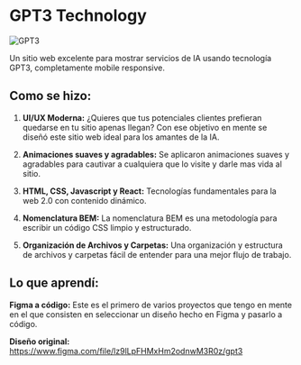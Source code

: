 # GPT3 Technology

![GPT3](https://github.com/JIB2017/GPT-3/assets/31837873/b7756d41-bd92-43a1-9e2e-70b19365a751)

Un sitio web excelente para mostrar servicios de IA usando tecnología GPT3, completamente mobile responsive.

## Como se hizo:

1. **UI/UX Moderna:** ¿Quieres que tus potenciales clientes prefieran quedarse en tu sitio apenas llegan? Con ese objetivo en mente se diseñó este sitio web ideal para los amantes de la IA.

2. **Animaciones suaves y agradables:** Se aplicaron animaciones suaves y agradables para cautivar a cualquiera que lo visite y darle mas vida al sitio.

3. **HTML, CSS, Javascript y React:** Tecnologías fundamentales para la web 2.0 con contenido dinámico.

4. **Nomenclatura BEM:** La nomenclatura BEM es una metodología para escribir un código CSS limpio y estructurado.

5. **Organización de Archivos y Carpetas:** Una organización y estructura de archivos y carpetas fácil de entender para una mejor flujo de trabajo.

## Lo que aprendí:

**Figma a código:** Este es el primero de varios proyectos que tengo en mente en el que consisten en seleccionar un diseño hecho en Figma y pasarlo a código.

**Diseño original:**
https://www.figma.com/file/lz9lLpFHMxHm2odnwM3R0z/gpt3
